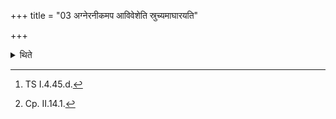 +++
title = "03 अग्नेरनीकमप आविवेशेति स्रुच्यमाघारयति"

+++

<details><summary>थिते</summary>

3. With agneranīkam apa ā viveśā[^1] the Adhrvayu pours (ghee) by means of the (Juhū-)ladle.[^2]  


[^1]: TS I.4.45.d.  

[^2]: Cp. II.14.1.
</details>
